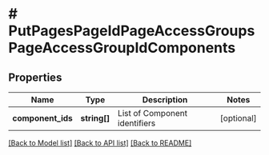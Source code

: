 # # PutPagesPageIdPageAccessGroupsPageAccessGroupIdComponents

## Properties

Name | Type | Description | Notes
------------ | ------------- | ------------- | -------------
**component_ids** | **string[]** | List of Component identifiers | [optional]

[[Back to Model list]](../../README.md#models) [[Back to API list]](../../README.md#endpoints) [[Back to README]](../../README.md)
